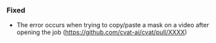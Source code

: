 ### Fixed

- The error occurs when trying to copy/paste a mask on a video after opening the job
  (<https://github.com/cvat-ai/cvat/pull/XXXX>)
